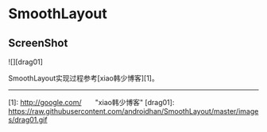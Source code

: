 # SmoothLayout

## ScreenShot

![][drag01]

SmoothLayout实现过程参考[xiao韩少博客][1]。



--------------
[1]: http://google.com/        "xiao韩少博客" 
[drag01]: https://raw.githubusercontent.com/androidhan/SmoothLayout/master/images/drag01.gif
